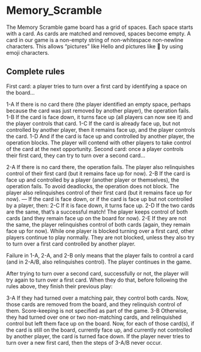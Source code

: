 # Memory_Scramble
The Memory Scramble game board has a grid of spaces. Each space starts with a card. As cards are matched and removed, spaces become empty.
A card in our game is a non-empty string of non-whitespace non-newline characters. This allows “pictures” like Hello and pictures like 🌈 by using emoji characters.

## Complete rules
First card: a player tries to turn over a first card by identifying a space on the board…

1-A
If there is no card there (the player identified an empty space, perhaps because the card was just removed by another player), the operation fails.
1-B
If the card is face down, it turns face up (all players can now see it) and the player controls that card.
1-C
If the card is already face up, but not controlled by another player, then it remains face up, and the player controls the card.
1-D
And if the card is face up and controlled by another player, the operation blocks. The player will contend with other players to take control of the card at the next opportunity.
Second card: once a player controls their first card, they can try to turn over a second card…

2-A
If there is no card there, the operation fails. The player also relinquishes control of their first card (but it remains face up for now).
2-B
If the card is face up and controlled by a player (another player or themselves), the operation fails. To avoid deadlocks, the operation does not block. The player also relinquishes control of their first card (but it remains face up for now).
—
If the card is face down, or if the card is face up but not controlled by a player, then:
2-C
If it is face down, it turns face up.
2-D
If the two cards are the same, that’s a successful match! The player keeps control of both cards (and they remain face up on the board for now).
2-E
If they are not the same, the player relinquishes control of both cards (again, they remain face up for now).
While one player is blocked turning over a first card, other players continue to play normally. They are not blocked, unless they also try to turn over a first card controlled by another player.

Failure in 1-A, 2-A, and 2-B only means that the player fails to control a card (and in 2-A/B, also relinquishes control). The player continues in the game.

After trying to turn over a second card, successfully or not, the player will try again to turn over a first card. When they do that, before following the rules above, they finish their previous play:

3-A
If they had turned over a matching pair, they control both cards. Now, those cards are removed from the board, and they relinquish control of them. Score-keeping is not specified as part of the game.
3-B
Otherwise, they had turned over one or two non-matching cards, and relinquished control but left them face up on the board. Now, for each of those card(s), if the card is still on the board, currently face up, and currently not controlled by another player, the card is turned face down.
If the player never tries to turn over a new first card, then the steps of 3-A/B never occur.
